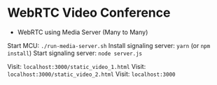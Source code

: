 # WebRTC Video Conference


* WebRTC using Media Server (Many to Many)

Start MCU: `./run-media-server.sh`
Install signaling server: `yarn` (or `npm install`)
Start signaling server: `node server.js`

Visit: `localhost:3000/static_video_1.html`
Visit: `localhost:3000/static_video_2.html`
Visit: `localhost:3000` 